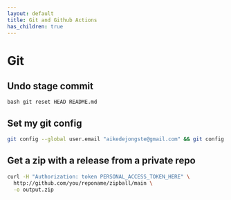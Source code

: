 ```yaml
---
layout: default
title: Git and Github Actions
has_children: true
---
```


# Git

## Undo stage commit
```bash git reset HEAD README.md```

## Set my git config
```bash
git config --global user.email "aikedejongste@gmail.com" && git config --global user.name "Aike de Jongste"
```
## Get a zip with a release from a private repo

```bash
curl -H "Authorization: token PERSONAL_ACCESS_TOKEN_HERE" \
  http://github.com/you/reponame/zipball/main \
  -o output.zip
```
